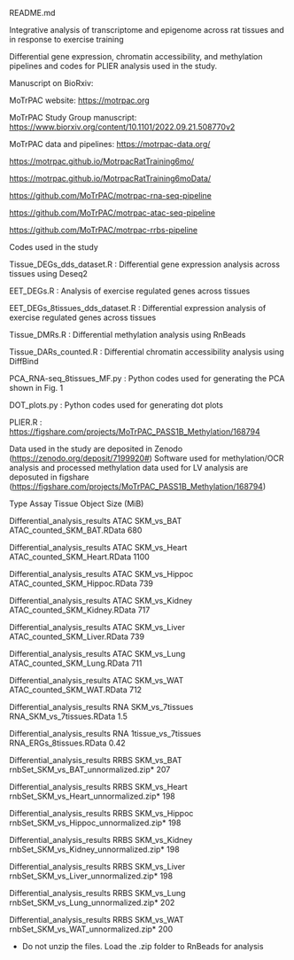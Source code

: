 README.md

Integrative analysis of transcriptome and epigenome across rat tissues and in response to exercise training

Differential gene expression, chromatin accessibility, and methylation pipelines and codes for PLIER analysis used in the study.

Manuscript on BioRxiv:

MoTrPAC website: https://motrpac.org

MoTrPAC Study Group manuscript: https://www.biorxiv.org/content/10.1101/2022.09.21.508770v2

MoTrPAC data and pipelines: 
https://motrpac-data.org/

https://motrpac.github.io/MotrpacRatTraining6mo/

https://motrpac.github.io/MotrpacRatTraining6moData/

https://github.com/MoTrPAC/motrpac-rna-seq-pipeline 

https://github.com/MoTrPAC/motrpac-atac-seq-pipeline 

https://github.com/MoTrPAC/motrpac-rrbs-pipeline


Codes used in the study

Tissue_DEGs_dds_dataset.R : Differential gene expression analysis across tissues using Deseq2

EET_DEGs.R : Analysis of exercise regulated genes across tissues

EET_DEGs_8tissues_dds_dataset.R : Differential expression analysis of exercise regulated genes across tissues

Tissue_DMRs.R : Differential methylation analysis using RnBeads 

Tissue_DARs_counted.R : Differential chromatin accessibility analysis using DiffBind

PCA_RNA-seq_8tissues_MF.py : Python codes used for generating the PCA shown in Fig. 1

DOT_plots.py : Python codes used for generating dot plots

PLIER.R : https://figshare.com/projects/MoTrPAC_PASS1B_Methylation/168794


Data used in the study are deposited in Zenodo (https://zenodo.org/deposit/7199920#)
Software used for methylation/OCR analysis and processed methylation data used for LV analysis are deposuted in figshare (https://figshare.com/projects/MoTrPAC_PASS1B_Methylation/168794) 

Type                    			    Assay   Tissue	  	    Object					                Size (MiB)	

Differential_analysis_results 		ATAC	  SKM_vs_BAT	  ATAC_counted_SKM_BAT.RData              680	

Differential_analysis_results	  	ATAC	  SKM_vs_Heart	  ATAC_counted_SKM_Heart.RData			     1100	

Differential_analysis_results 		ATAC	  SKM_vs_Hippoc	  ATAC_counted_SKM_Hippoc.RData		        739	

Differential_analysis_results 		ATAC	  SKM_vs_Kidney	  ATAC_counted_SKM_Kidney.RData		        717	

Differential_analysis_results 		ATAC	  SKM_vs_Liver  	ATAC_counted_SKM_Liver.RData			      739	

Differential_analysis_results 		ATAC	  SKM_vs_Lung	    ATAC_counted_SKM_Lung.RData  		        711

Differential_analysis_results 		ATAC	  SKM_vs_WAT	    ATAC_counted_SKM_WAT.RData			        712	

Differential_analysis_results		  RNA	    SKM_vs_7tissues     RNA_SKM_vs_7tissues.RData           1.5	

Differential_analysis_results		  RNA	    1tissue_vs_7tissues RNA_ERGs_8tissues.RData             0.42

Differential_analysis_results 		RRBS	  SKM_vs_BAT	    rnbSet_SKM_vs_BAT_unnormalized.zip* 	  207

Differential_analysis_results		  RRBS	  SKM_vs_Heart	  rnbSet_SKM_vs_Heart_unnormalized.zip*	  198

Differential_analysis_results 		RRBS	  SKM_vs_Hippoc	  rnbSet_SKM_vs_Hippoc_unnormalized.zip* 	198

Differential_analysis_results 		RRBS	  SKM_vs_Kidney	  rnbSet_SKM_vs_Kidney_unnormalized.zip*	198	

Differential_analysis_results 		RRBS	  SKM_vs_Liver	  rnbSet_SKM_vs_Liver_unnormalized.zip* 	198

Differential_analysis_results 		RRBS	  SKM_vs_Lung	    rnbSet_SKM_vs_Lung_unnormalized.zip* 	  202

Differential_analysis_results 		RRBS	  SKM_vs_WAT	    rnbSet_SKM_vs_WAT_unnormalized.zip*  	  200	

* Do not unzip the files. Load the .zip folder to RnBeads for analysis

